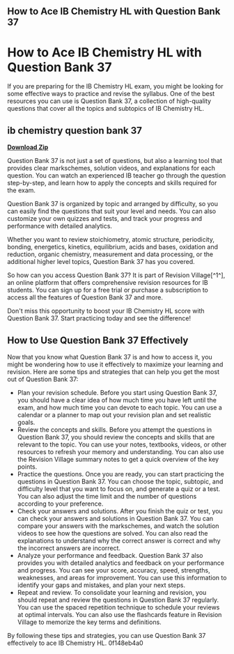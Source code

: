 ## How to Ace IB Chemistry HL with Question Bank 37

  
# How to Ace IB Chemistry HL with Question Bank 37
 
If you are preparing for the IB Chemistry HL exam, you might be looking for some effective ways to practice and revise the syllabus. One of the best resources you can use is Question Bank 37, a collection of high-quality questions that cover all the topics and subtopics of IB Chemistry HL.
 
## ib chemistry question bank 37


[**Download Zip**](https://dropnobece.blogspot.com/?download=2tKDPy)

 
Question Bank 37 is not just a set of questions, but also a learning tool that provides clear markschemes, solution videos, and explanations for each question. You can watch an experienced IB teacher go through the question step-by-step, and learn how to apply the concepts and skills required for the exam.
 
Question Bank 37 is organized by topic and arranged by difficulty, so you can easily find the questions that suit your level and needs. You can also customize your own quizzes and tests, and track your progress and performance with detailed analytics.
 
Whether you want to review stoichiometry, atomic structure, periodicity, bonding, energetics, kinetics, equilibrium, acids and bases, oxidation and reduction, organic chemistry, measurement and data processing, or the additional higher level topics, Question Bank 37 has you covered.
 
So how can you access Question Bank 37? It is part of Revision Village[^1^], an online platform that offers comprehensive revision resources for IB students. You can sign up for a free trial or purchase a subscription to access all the features of Question Bank 37 and more.
 
Don't miss this opportunity to boost your IB Chemistry HL score with Question Bank 37. Start practicing today and see the difference!
  
## How to Use Question Bank 37 Effectively
 
Now that you know what Question Bank 37 is and how to access it, you might be wondering how to use it effectively to maximize your learning and revision. Here are some tips and strategies that can help you get the most out of Question Bank 37:
 
- Plan your revision schedule. Before you start using Question Bank 37, you should have a clear idea of how much time you have left until the exam, and how much time you can devote to each topic. You can use a calendar or a planner to map out your revision plan and set realistic goals.
- Review the concepts and skills. Before you attempt the questions in Question Bank 37, you should review the concepts and skills that are relevant to the topic. You can use your notes, textbooks, videos, or other resources to refresh your memory and understanding. You can also use the Revision Village summary notes to get a quick overview of the key points.
- Practice the questions. Once you are ready, you can start practicing the questions in Question Bank 37. You can choose the topic, subtopic, and difficulty level that you want to focus on, and generate a quiz or a test. You can also adjust the time limit and the number of questions according to your preference.
- Check your answers and solutions. After you finish the quiz or test, you can check your answers and solutions in Question Bank 37. You can compare your answers with the markschemes, and watch the solution videos to see how the questions are solved. You can also read the explanations to understand why the correct answer is correct and why the incorrect answers are incorrect.
- Analyze your performance and feedback. Question Bank 37 also provides you with detailed analytics and feedback on your performance and progress. You can see your score, accuracy, speed, strengths, weaknesses, and areas for improvement. You can use this information to identify your gaps and mistakes, and plan your next steps.
- Repeat and review. To consolidate your learning and revision, you should repeat and review the questions in Question Bank 37 regularly. You can use the spaced repetition technique to schedule your reviews at optimal intervals. You can also use the flashcards feature in Revision Village to memorize the key terms and definitions.

By following these tips and strategies, you can use Question Bank 37 effectively to ace IB Chemistry HL.
 0f148eb4a0
